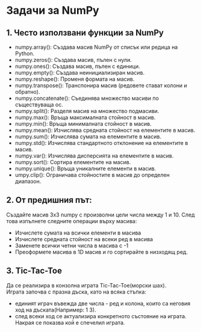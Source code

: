 Задачи за NumPy
==============================================================================

## 1. Често използвани функции за NumPy
- numpy.array(): Създава масив NumPy от списък или редица на Python.
- numpy.zeros(): Създава масив, пълен с нули.
- numpy.ones(): Създава масив, пълен с единици.
- numpy.empty(): Създава неинициализиран масив.
- numpy.reshape(): Променя формата на масив.
- numpy.transpose(): Транспонира масив (редовете стават колони и обратно).
- numpy.concatenate(): Съединява множество масиви по съществуваща ос.
- numpy.split(): Разделя масив на множество подмасиви.
- numpy.max(): Връща максималната стойност в масив.
- numpy.min(): Връща минималната стойност в масив.
- numpy.mean(): Изчислява средната стойност на елементите в масив.
- numpy.sum(): Изчислява сумата на елементите в масив.
- numpy.std(): Изчислява стандартното отклонение на елементите в масив.
- numpy.var(): Изчислява дисперсията на елементите в масив.
- numpy.sort(): Сортира елементите на масив.
- numpy.unique(): Връща уникалните елементи в масив.
- umpy.clip(): Ограничава стойностите в масив до определен диапазон.


## 2. От предишния път:<br>
Създайте масив 3x3 numpy с произволни цели числа между 1 и 10. След това изпълнете следните операции върху масива:
- Изчислете сумата на всички елементи в масива
- Изчислете средната стойност на всеки ред в масива
- Заменете всички четни числа в масива с -1
- Преоформете масива в 1D масив и го сортирайте в низходящ ред.


## 3. Tic-Tac-Toe
Да се реализира в конзолна играта Тic-Tac-Toe(морски шах). <br>
Играта започва с празна дъска, като на всяка стъпка:<br>
- единият играч въвежда две числа - ред и колона, които са неговия ход на дъската(Например: 1 3).
- след всеки ход се актуализира конкретното състояние на играта.<br>
Накрая се показва кой е спечелил играта.
